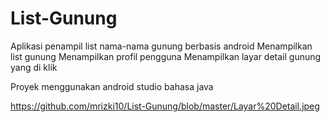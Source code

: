# List-Gunung
Aplikasi penampil list nama-nama gunung berbasis android
Menampilkan list gunung
Menampilkan profil pengguna
Menampilkan layar detail gunung yang di klik

Proyek menggunakan android studio bahasa java

https://github.com/mrizki10/List-Gunung/blob/master/Layar%20Detail.jpeg
